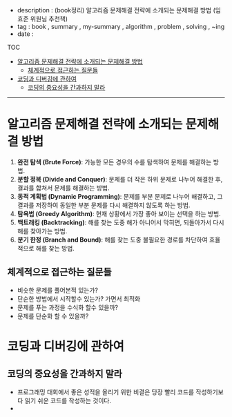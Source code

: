 - description : (book정리) 알고리즘 문제해결 전략에 소개되는 문제해결 방법 (임효준 위원님 추천책)
- tag : book , summary , my-summary , algorithm , problem , solving , ~ing
- date : 

TOC
- [알고리즘 문제해결 전략에 소개되는 문제해결 방법](#알고리즘-문제해결-전략에-소개되는-문제해결-방법)
  - [체계적으로 접근하는 질문들](#체계적으로-접근하는-질문들)
- [코딩과 디버깅에 관하여](#코딩과-디버깅에-관하여)
  - [코딩의 중요성을 간과하지 말라](#코딩의-중요성을-간과하지-말라)

------------------

# 알고리즘 문제해결 전략에 소개되는 문제해결 방법

1. **완전 탐색 (Brute Force)**: 가능한 모든 경우의 수를 탐색하여 문제를 해결하는 방법.
2. **분할 정복 (Divide and Conquer)**: 문제를 더 작은 하위 문제로 나누어 해결한 후, 결과를 합쳐서 문제를 해결하는 방법.
3. **동적 계획법 (Dynamic Programming)**: 문제를 부분 문제로 나누어 해결하고, 그 결과를 저장하여 동일한 부분 문제를 다시 해결하지 않도록 하는 방법.
4. **탐욕법 (Greedy Algorithm)**: 현재 상황에서 가장 좋아 보이는 선택을 하는 방법.
5. **백트래킹 (Backtracking)**: 해를 찾는 도중 해가 아니어서 막히면, 되돌아가서 다시 해를 찾아가는 방법.
6. **분기 한정 (Branch and Bound)**: 해를 찾는 도중 불필요한 경로를 차단하여 효율적으로 해를 찾는 방법.


## 체계적으로 접근하는 질문들
- 비슷한 문제를 풀어본적 있는가?
- 단순한 방법에서 시작할수 있는가?  가면서 최적화
- 문제를 푸는 과정을 수식화 할수 있을까?
- 문제를 단순화 할 수 있을까?

# 코딩과 디버깅에 관하여
## 코딩의 중요성을 간과하지 말라
- 프로그래밍 대회에서 좋은 성적을 올리기 위한 비결은 당장 빨리 코드를 작성하기보다 읽기 쉬운 코드를 작성하는 것이다.
- 
